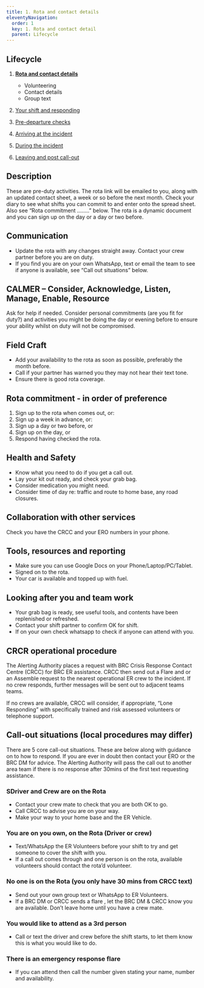 ```yaml
---
title: 1. Rota and contact details
eleventyNavigation:
  order: 1
  key: 1. Rota and contact detail
  parent: Lifecycle
---
```


## Lifecycle

1. <strong>[Rota and contact details](/lifecycle/1-rota-and-contact-details/)</strong>

     * Volunteering
     * Contact details
     * Group text

2. [Your shift and responding](/lifecycle/2-your-shift-and-responding/)
3. [Pre-departure checks](/lifecycle/3-pre-departure-checks/)
4. [Arriving at the incident](/lifecycle/4-arriving-at-the-incident)
5. [During the incident](/lifecycle/5-during-the-incident)
6. [Leaving and post call-out](/lifecycle/6-leaving-and-post-call-out/)

## Description

These are pre-duty activities. The rota link will be emailed to you, along with an updated contact sheet, a week or so before the next month. Check your diary to see what shifts you can commit to and enter onto the spread sheet. Also see “Rota commitment ……..” below. The rota is a dynamic document and you can sign up on the day or a day or two before.

## Communication

* Update the rota with any changes straight away.  Contact your crew partner before you are on duty.
* If you find you are on your own WhatsApp, text or email the team to see if anyone is available, see “Call out situations” below.

## CALMER – Consider, Acknowledge, Listen, Manage, Enable, Resource

Ask for help if needed.  Consider personal commitments (are you fit for duty?) and activities you might be doing the day or evening before to ensure your ability whilst on duty will not be compromised.

## Field Craft

* Add your availability to the rota as soon as possible, preferably the month before.
* Call if your partner has warned you they may not hear their text tone.
* Ensure there is good rota coverage.

## Rota commitment - in order of preference

1. Sign up to the rota when comes out, or:
2. Sign up a week in advance, or:
3. Sign up a day or two before, or
4. Sign up on the day, or
5. Respond having checked the rota.

## Health and Safety

* Know what you need to do if you get a call out.
* Lay your kit out ready, and check your grab bag.
* Consider medication you might need.
* Consider time of day re: traffic and route to home base, any road closures.

## Collaboration with other services

Check you have the CRCC and your ERO numbers in your phone.

## Tools, resources and reporting

* Make sure you can use Google Docs on your Phone/Laptop/PC/Tablet.
* Signed on to the rota.
* Your car is available and topped up with fuel.

## Looking after you and team work

* Your grab bag is ready, see useful tools, and contents have been replenished or refreshed.
* Contact your shift partner to confirm OK for shift.
* If on your own check whatsapp to check if anyone can attend with you.

## CRCR operational procedure

The Alerting Authority places a request with BRC Crisis Response Contact Centre (CRCC) for BRC ER assistance. CRCC then send out a Flare and or an Assemble request to the nearest operational ER crew to the incident. If no crew responds, further messages will be sent out to adjacent teams teams.  

If no crews are available, CRCC will consider, if appropriate, “Lone Responding” with specifically trained and risk assessed volunteers or telephone support.

## Call-out situations (local procedures may differ)
<!-- TODO images-->
There are 5 core call-out situations. These are below along with guidance on to how to respond. If you are ever in doubt then contact your ERO or the BRC DM for advice. The Alerting Authority will pass the call out to another area team if there is no response after 30mins of the first text requesting assistance.

### SDriver and Crew are on the Rota

* Contact your crew mate to check that you are both OK to go.
* Call CRCC to advise you are on your way.
* Make your way to your home base and the ER Vehicle.

### You are on you own, on the Rota (Driver or crew)

* Text/WhatsApp the ER Volunteers before your shift to try and get someone to cover the shift with you.
* If a call out comes through and one person is on the rota, available volunteers should contact the rota’d volunteer.

### No one is on the Rota (you only have 30 mins from CRCC text)

* Send out your own group text or WhatsApp  to ER Volunteers.
* If a BRC DM or CRCC sends a flare <!--TODO (like above)-->, let the BRC DM & CRCC know you are available. Don’t leave home until you have a crew mate.

### You would like to attend as a 3rd person

* Call or text the driver and crew before the shift starts, to let them know this is what you would like to do.

### There is an emergency response flare

* If you can attend then call the number given stating your name, number and availability.
